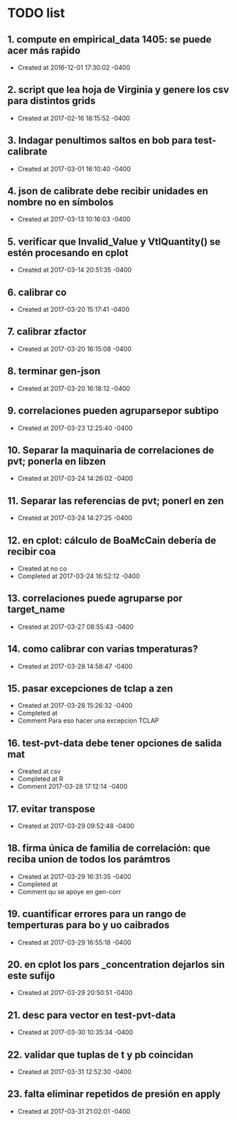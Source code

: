 # TODO list
## 1. compute en empirical_data 1405: se puede acer más raṕido
- Created at   2016-12-01 17:30:02 -0400

## 2. script que lea hoja de Virginia y genere los csv para distintos grids
- Created at   2017-02-16 18:15:52 -0400

## 3. Indagar penultimos saltos en bob para test-calibrate
- Created at   2017-03-01 16:10:40 -0400

## 4. json de calibrate debe recibir unidades en nombre no en símbolos
- Created at   2017-03-13 10:16:03 -0400

## 5. verificar que Invalid_Value y VtlQuantity() se estén procesando en cplot
- Created at   2017-03-14 20:51:35 -0400

## 6. calibrar co
- Created at   2017-03-20 15:17:41 -0400

## 7. calibrar zfactor
- Created at   2017-03-20 16:15:08 -0400

## 8. terminar gen-json
- Created at   2017-03-20 16:18:12 -0400

## 9. correlaciones pueden agruparsepor subtipo
- Created at   2017-03-23 12:25:40 -0400

## 10. Separar la maquinaria de correlaciones de pvt; ponerla en libzen
- Created at   2017-03-24 14:26:02 -0400

## 11. Separar las referencias de pvt; ponerl en zen
- Created at   2017-03-24 14:27:25 -0400

## 12. en cplot: cálculo de BoaMcCain debería de recibir coa
- Created at    no co
- Completed at 2017-03-24 16:52:12 -0400

## 13. correlaciones puede agruparse por target_name
- Created at   2017-03-27 08:55:43 -0400

## 14. como calibrar con varias tmperaturas?
- Created at   2017-03-28 14:58:47 -0400

## 15. pasar excepciones de tclap a zen
- Created at   2017-03-28 15:26:32 -0400
- Completed at 
- Comment      Para eso hacer una excepcion TCLAP

## 16. test-pvt-data debe tener opciones de salida mat
- Created at    csv
- Completed at  R
- Comment      2017-03-28 17:12:14 -0400

## 17. evitar transpose
- Created at   2017-03-29 09:52:48 -0400

## 18. firma única de familia de correlación: que reciba union de todos los parámtros
- Created at   2017-03-29 16:31:35 -0400
- Completed at 
- Comment      qu se apoye en gen-corr

## 19. cuantificar errores para un rango de temperturas para bo y uo caibrados
- Created at   2017-03-29 16:55:18 -0400

## 20. en cplot los pars _concentration dejarlos sin este sufijo
- Created at   2017-03-29 20:50:51 -0400

## 21. desc para vector en test-pvt-data
- Created at   2017-03-30 10:35:34 -0400

## 22. validar que tuplas de t y pb coincidan
- Created at   2017-03-31 12:52:30 -0400

## 23. falta eliminar repetidos de presión en apply
- Created at   2017-03-31 21:02:01 -0400


